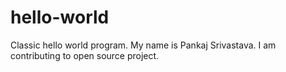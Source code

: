 # hello-world
Classic hello world program.
My name is Pankaj Srivastava.
I am contributing to open source project.
